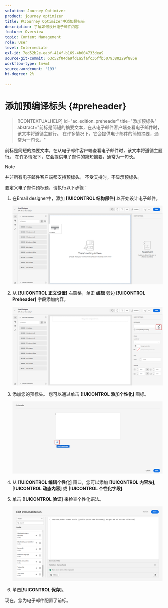```yaml
---
solution: Journey Optimizer
product: journey optimizer
title: 在Journey Optimizer中添加预标头
description: 了解如何设计电子邮件内容
feature: Overview
topic: Content Management
role: User
level: Intermediate
exl-id: 7ed52b2e-eabf-414f-b169-4b004733dea9
source-git-commit: 63c52f04da9fd1a5fafc36ffb5079380229f885e
workflow-type: tm+mt
source-wordcount: '193'
ht-degree: 2%

---
```


# 添加预编译标头 {#preheader}

>[!CONTEXTUALHELP]
>id="ac_edition_preheader"
>title="添加预标头"
>abstract="前标是简短的摘要文本，在从电子邮件客户端查看电子邮件时，该文本将遵循主题行。 在许多情况下，它会提供电子邮件的简短摘要，通常为一句长。"

前标是简短的摘要文本，在从电子邮件客户端查看电子邮件时，该文本将遵循主题行。 在许多情况下，它会提供电子邮件的简短摘要，通常为一句长。

>[!NOTE]
>
>并非所有电子邮件客户端都支持预标头。 不受支持时，不显示预标头。

要定义电子邮件预标题，请执行以下步骤：

1. 在Email designer中，添加 **[!UICONTROL 结构部件]** 以开始设计电子邮件。

   ![](assets/preheader_1.png)

1. 从 **[!UICONTROL 正文设置]** 右窗格，单击 **编辑** 旁边 **[!UICONTROL Preheader]** 字段添加内容。

   ![](assets/preheader_2.png)

1. 添加您的预标头。 您可以通过单击 **[!UICONTROL 添加个性化]** 图标。

   ![](assets/preheader_3.png)

1. 从 **[!UICONTROL 编辑个性化]** 窗口，您可以添加 **[!UICONTROL 内容块]**, **[!UICONTROL 动态内容]** 或 **[!UICONTROL 个性化字段]**.

1. 单击 **[!UICONTROL 验证]** 来检查个性化语法。

   ![](assets/preheader_4.png)

1. 单击&#x200B;**[!UICONTROL 保存]**。

现在，您为电子邮件配置了前标。
